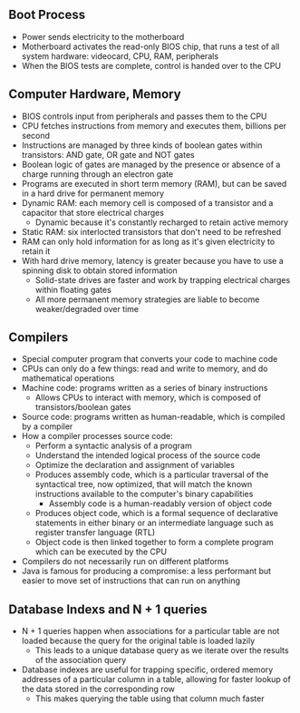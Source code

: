 ## Boot Process

- Power sends electricity to the motherboard
- Motherboard activates the read-only BIOS chip, that runs a test of all system hardware: videocard, CPU, RAM, peripherals
- When the BIOS tests are complete, control is handed over to the CPU

## Computer Hardware, Memory

- BIOS controls input from peripherals and passes them to the CPU
- CPU fetches instructions from memory and executes them, billions per second
- Instructions are managed by three kinds of boolean gates within transistors: AND gate, OR gate and NOT gates
- Boolean logic of gates are managed by the presence or absence of a charge running through an electron gate 
- Programs are executed in short term memory (RAM), but can be saved in a hard drive for permanent memory
- Dynamic RAM: each memory cell is composed of a transistor and a capacitor that store electrical charges
    - Dynamic because it's constantly recharged to retain active memory
- Static RAM: six interlocted transistors that don't need to be refreshed
- RAM can only hold information for as long as it's given electricity to retain it
- With hard drive memory, latency is greater because you have to use a spinning disk to obtain stored information
    - Solid-state drives are faster and work by trapping electrical charges within floating gates
    - All more permanent memory strategies are liable to become weaker/degraded over time

## Compilers

- Special computer program that converts your code to machine code
- CPUs can only do a few things: read and write to memory, and do mathematical operations
- Machine code: programs written as a series of binary instructions
    - Allows CPUs to interact with memory, which is composed of transistors/boolean gates
- Source code: programs written as human-readable, which is compiled by a compiler 
- How a compiler processes source code:
    - Perform a syntactic analysis of a program
    - Understand the intended logical process of the source code
    - Optimize the declaration and assignment of variables
    - Produces assembly code, which is a particular traversal of the syntactical tree, now optimized, that will match the known instructions available to the computer's binary capabilities
        - Assembly code is a human-readably version of object code
    - Produces object code, which is a formal sequence of declarative statements in either binary or an intermediate language such as register transfer language (RTL)
    - Object code is then linked together to form a complete program which can be executed by the CPU
- Compilers do not necessarily run on different platforms
- Java is famous for producing a compromise: a less performant but easier to move set of instructions that can run on anything


## Database Indexs and N + 1 queries

- N + 1 queries happen when associations for a particular table are not loaded because the query for the original table is loaded lazily
    - This leads to a unique database query as we iterate over the results of the association query
- Database indexes are useful for trapping specific, ordered memory addresses of a particular column in a table, allowing for faster lookup of the data stored in the corresponding row
    - This makes querying the table using that column much faster 